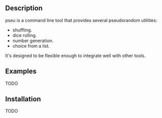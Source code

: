 ## Description
pseu is a command line tool that provides several pseudorandom utilities:

* shuffling.
* dice rolling.
* number generation.
* choice from a list.

It's designed to be flexible enough to integrate well with other tools.

## Examples
TODO

## Installation
TODO
